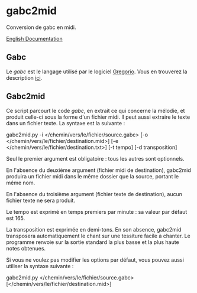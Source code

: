 gabc2mid
========

Conversion de gabc en midi.

[English Documentation](http://www.sspxusa.org/goodies/gabc2mid/)

Gabc
----

Le *gabc* est le langage utilisé par le logiciel [Gregorio](http://home.gna.org/gregorio/). Vous en trouverez la description [ici](http://home.gna.org/gregorio/gabc/).

Gabc2mid
--------

Ce script parcourt le code *gabc*, en extrait ce qui concerne la mélodie, et produit celle-ci sous la forme d'un fichier midi. Il peut aussi extraire le texte dans un fichier texte. La syntaxe est la suivante :

gabc2mid.py -i \</chemin/vers/le/fichier/source.gabc\> [-o \</chemin/vers/le/fichier/destination.mid\>] [-e \</chemin/vers/le/fichier/destination.txt\>] [-t tempo] [-d transposition]

Seul le premier argument est obligatoire : tous les autres sont optionnels.

En l'absence du deuxième argument (fichier midi de destination), gabc2mid produira un fichier midi dans le même dossier que la source, portant le même nom.

En l'absence du troisième argument (fichier texte de destination), aucun fichier texte ne sera produit.

Le tempo est exprimé en temps premiers par minute : sa valeur par défaut est 165.

La transposition est exprimée en demi-tons. En son absence, gabc2mid transposera automatiquement le chant sur une tessiture facile à chanter. Le programme renvoie sur la sortie standard la plus basse et la plus haute notes obtenues.

Si vous ne voulez pas modifier les options par défaut, vous pouvez aussi utiliser la syntaxe suivante :

gabc2mid.py \</chemin/vers/le/fichier/source.gabc\> [\</chemin/vers/le/fichier/destination.mid\>]

